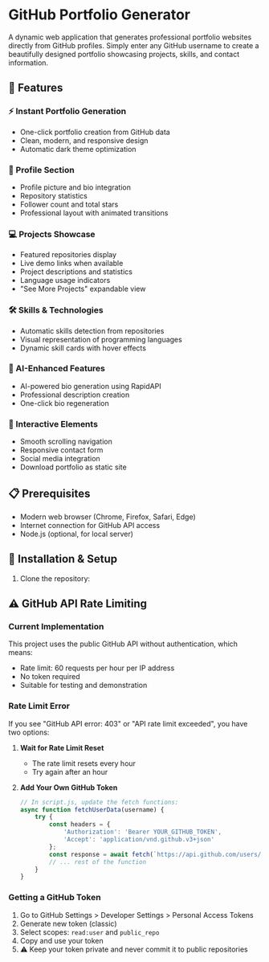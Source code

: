 # GitHub Portfolio Generator

A dynamic web application that generates professional portfolio websites directly from GitHub profiles. Simply enter any GitHub username to create a beautifully designed portfolio showcasing projects, skills, and contact information.

## 🚀 Features

### ⚡ Instant Portfolio Generation
- One-click portfolio creation from GitHub data
- Clean, modern, and responsive design
- Automatic dark theme optimization

### 👤 Profile Section
- Profile picture and bio integration
- Repository statistics
- Follower count and total stars
- Professional layout with animated transitions

### 💻 Projects Showcase
- Featured repositories display
- Live demo links when available
- Project descriptions and statistics
- Language usage indicators
- "See More Projects" expandable view

### 🛠️ Skills & Technologies
- Automatic skills detection from repositories
- Visual representation of programming languages
- Dynamic skill cards with hover effects

### 🤖 AI-Enhanced Features
- AI-powered bio generation using RapidAPI
- Professional description creation
- One-click bio regeneration

### 🎯 Interactive Elements
- Smooth scrolling navigation
- Responsive contact form
- Social media integration
- Download portfolio as static site

## 📋 Prerequisites
- Modern web browser (Chrome, Firefox, Safari, Edge)
- Internet connection for GitHub API access
- Node.js (optional, for local server)

## 🔧 Installation & Setup

1. Clone the repository:

## ⚠️ GitHub API Rate Limiting

### Current Implementation
This project uses the public GitHub API without authentication, which means:
- Rate limit: 60 requests per hour per IP address
- No token required
- Suitable for testing and demonstration

### Rate Limit Error
If you see "GitHub API error: 403" or "API rate limit exceeded", you have two options:

1. **Wait for Rate Limit Reset**
   - The rate limit resets every hour
   - Try again after an hour

2. **Add Your Own GitHub Token**
   ```javascript
   // In script.js, update the fetch functions:
   async function fetchUserData(username) {
       try {
           const headers = {
               'Authorization': 'Bearer YOUR_GITHUB_TOKEN',
               'Accept': 'application/vnd.github.v3+json'
           };
           const response = await fetch(`https://api.github.com/users/${username}`, { headers });
           // ... rest of the function
       }
   }
   ```

### Getting a GitHub Token
1. Go to GitHub Settings > Developer Settings > Personal Access Tokens
2. Generate new token (classic)
3. Select scopes: `read:user` and `public_repo`
4. Copy and use your token
5. ⚠️ Keep your token private and never commit it to public repositories